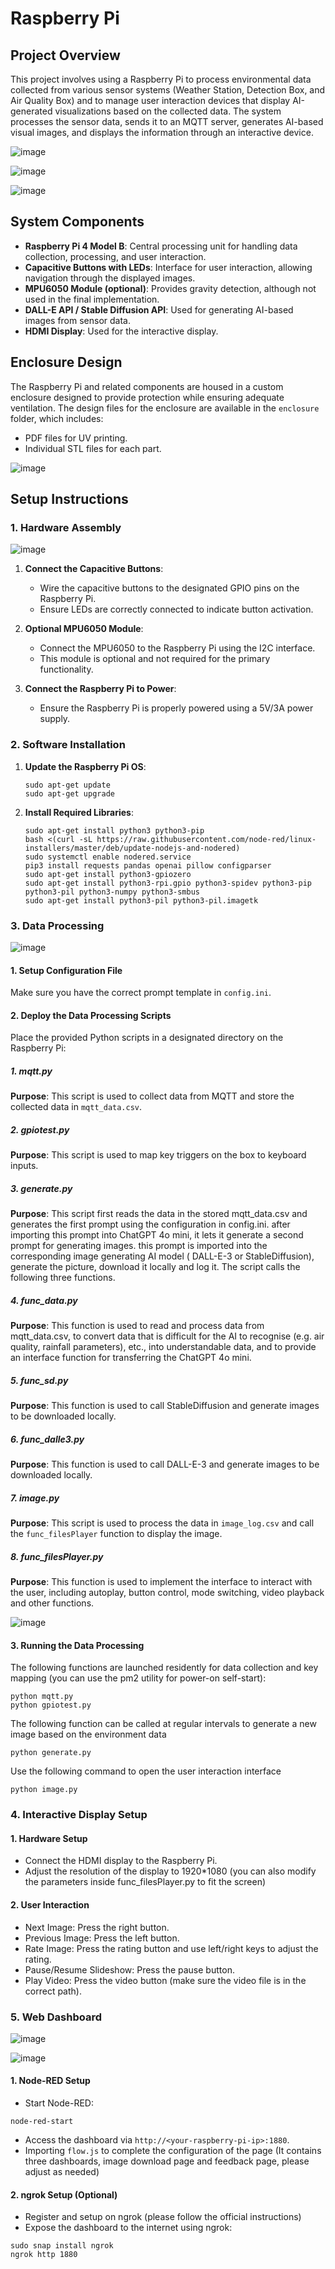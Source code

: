 # Raspberry Pi 

## Project Overview
This project involves using a Raspberry Pi to process environmental data collected from various sensor systems (Weather Station, Detection Box, and Air Quality Box) and to manage user interaction devices that display AI-generated visualizations based on the collected data. The system processes the sensor data, sends it to an MQTT server, generates AI-based visual images, and displays the information through an interactive device.

![image](https://github.com/user-attachments/assets/a15d6d24-006c-4e73-8ffb-d7035f6c6a8e)

![image](https://github.com/user-attachments/assets/a0b27302-deef-4bdf-add2-76a492f29277)

![image](https://github.com/user-attachments/assets/05a9058c-c630-4384-9640-800c83c88d5b)

## System Components
- **Raspberry Pi 4 Model B**: Central processing unit for handling data collection, processing, and user interaction.
- **Capacitive Buttons with LEDs**: Interface for user interaction, allowing navigation through the displayed images.
- **MPU6050 Module (optional)**: Provides gravity detection, although not used in the final implementation.
- **DALL-E API / Stable Diffusion API**: Used for generating AI-based images from sensor data.
- **HDMI Display**: Used for the interactive display.

## Enclosure Design
The Raspberry Pi and related components are housed in a custom enclosure designed to provide protection while ensuring adequate ventilation. The design files for the enclosure are available in the `enclosure` folder, which includes:
- PDF files for UV printing.
- Individual STL files for each part.

![image](https://github.com/user-attachments/assets/145f7e68-151a-46bd-8c8d-40be096a497a)

## Setup Instructions

### 1. Hardware Assembly

![image](https://github.com/user-attachments/assets/ceb9f380-cd8b-4be0-8a1a-59ff719a8730)

1. **Connect the Capacitive Buttons**: 
   - Wire the capacitive buttons to the designated GPIO pins on the Raspberry Pi.
   - Ensure LEDs are correctly connected to indicate button activation.

2. **Optional MPU6050 Module**:
   - Connect the MPU6050 to the Raspberry Pi using the I2C interface. 
   - This module is optional and not required for the primary functionality.

3. **Connect the Raspberry Pi to Power**:
   - Ensure the Raspberry Pi is properly powered using a 5V/3A power supply.

### 2. Software Installation

1. **Update the Raspberry Pi OS**:
   ```
   sudo apt-get update
   sudo apt-get upgrade
   ```

2. **Install Required Libraries**:
   ```
   sudo apt-get install python3 python3-pip
   bash <(curl -sL https://raw.githubusercontent.com/node-red/linux-installers/master/deb/update-nodejs-and-nodered)
   sudo systemctl enable nodered.service
   pip3 install requests pandas openai pillow configparser
   sudo apt-get install python3-gpiozero
   sudo apt-get install python3-rpi.gpio python3-spidev python3-pip python3-pil python3-numpy python3-smbus
   sudo apt-get install python3-pil python3-pil.imagetk
   ```
### 3. Data Processing

![image](https://github.com/user-attachments/assets/41bafbcf-a15a-4e0e-9d1b-d1a8801308ce)

#### 1. Setup Configuration File

Make sure you have the correct prompt template in `config.ini`.

#### 2. Deploy the Data Processing Scripts

Place the provided Python scripts in a designated directory on the Raspberry Pi:

##### 1. mqtt.py

**Purpose**: This script is used to collect data from MQTT and store the collected data in `mqtt_data.csv`.

##### 2. gpiotest.py

**Purpose**: This script is used to map key triggers on the box to keyboard inputs.

##### 3. generate.py

**Purpose**: This script first reads the data in the stored mqtt_data.csv and generates the first prompt using the configuration in config.ini. after importing this prompt into ChatGPT 4o mini, it lets it generate a second prompt for generating images. this prompt is imported into the corresponding image generating AI model ( DALL-E-3 or StableDiffusion), generate the picture, download it locally and log it. The script calls the following three functions.

##### 4. func_data.py

**Purpose**: This function is used to read and process data from mqtt_data.csv, to convert data that is difficult for the AI to recognise (e.g. air quality, rainfall parameters), etc., into understandable data, and to provide an interface function for transferring the ChatGPT 4o mini.

##### 5. func_sd.py

**Purpose**: This function is used to call StableDiffusion and generate images to be downloaded locally.

##### 6. func_dalle3.py

**Purpose**: This function is used to call DALL-E-3 and generate images to be downloaded locally.

##### 7. image.py

**Purpose**: This script is used to process the data in `image_log.csv` and call the `func_filesPlayer` function to display the image.

##### 8. func_filesPlayer.py

**Purpose**: This function is used to implement the interface to interact with the user, including autoplay, button control, mode switching, video playback and other functions.

![image](https://github.com/user-attachments/assets/eb3e6f89-a6a4-4389-a4a7-170e8f47b242)

#### 3. Running the Data Processing

The following functions are launched residently for data collection and key mapping (you can use the pm2 utility for power-on self-start):

```
python mqtt.py
python gpiotest.py
```

The following function can be called at regular intervals to generate a new image based on the environment data

```
python generate.py
```

Use the following command to open the user interaction interface
```
python image.py
```

### 4. Interactive Display Setup

#### 1. Hardware Setup

- Connect the HDMI display to the Raspberry Pi.
- Adjust the resolution of the display to 1920*1080 (you can also modify the parameters inside func_filesPlayer.py to fit the screen)
 
#### 2. User Interaction
- Next Image: Press the right button.
- Previous Image: Press the left button.
- Rate Image: Press the rating button and use left/right keys to adjust the rating.
- Pause/Resume Slideshow: Press the pause button.
- Play Video: Press the video button (make sure the video file is in the correct path).

### 5. Web Dashboard

![image](https://github.com/user-attachments/assets/a1925a30-4db9-4017-aa9e-ad0ed64e7f3e)

![image](https://github.com/user-attachments/assets/d854696b-0d53-4615-bae4-0ef189f1274b)

#### 1. Node-RED Setup

- Start Node-RED:
```
node-red-start
```
- Access the dashboard via `http://<your-raspberry-pi-ip>:1880`.
- Importing `flow.js` to complete the configuration of the page (It contains three dashboards, image download page and feedback page, please adjust as needed)

#### 2. ngrok Setup (Optional)
- Register and setup on ngrok (please follow the official instructions)
- Expose the dashboard to the internet using ngrok:
```
sudo snap install ngrok
ngrok http 1880
```
